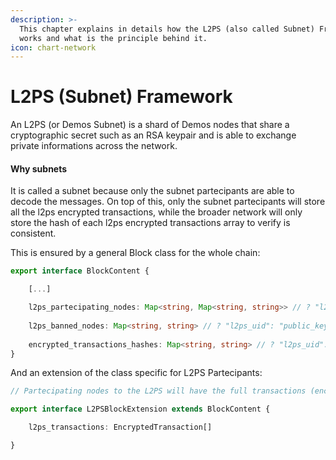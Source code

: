 ```yaml
---
description: >-
  This chapter explains in details how the L2PS (also called Subnet) Framework
  works and what is the principle behind it.
icon: chart-network
---
```


# L2PS (Subnet) Framework

An L2PS (or Demos Subnet) is a shard of Demos nodes that share a cryptographic secret such as an RSA keypair and is able to exchange private informations across the network.

#### Why subnets

It is called a subnet because only the subnet partecipants are able to decode the messages. On top of this, only the subnet partecipants will store all the l2ps encrypted transactions, while the broader network will only store the hash of each l2ps encrypted transactions array to verify is consistent.

This is ensured by a general Block class for the whole chain:

```typescript
export interface BlockContent {

	[...]

	l2ps_partecipating_nodes: Map<string, Map<string, string>> // ? "l2ps_uid": {"public_key": "connection_string"}
	
	l2ps_banned_nodes: Map<string, string> // ? "l2ps_uid": "public_key" (to implement)
	
	encrypted_transactions_hashes: Map<string, string> // ? "l2ps_uid": "hash"
}
```

And an extension of the class specific for L2PS Partecipants:

```typescript
// Partecipating nodes to the L2PS will have the full transactions (encrypted) of the L2PS

export interface L2PSBlockExtension extends BlockContent {

	l2ps_transactions: EncryptedTransaction[]

}
```


